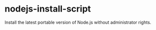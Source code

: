 # nodejs-install-script
Install the latest portable version of Node.js without administrator rights.
